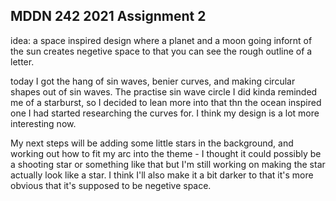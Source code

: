 ## MDDN 242 2021 Assignment 2

idea: a space inspired design where a planet and a moon going infornt of the sun creates negetive space to that you can see the rough outline of a letter.

today I got the hang of sin waves, benier curves, and making circular shapes out of sin waves. The practise sin wave circle I did kinda reminded me of a starburst, so I decided to lean more into that thn the ocean inspired one I had started researching the curves for. I think my design is a lot more interesting now.

My next steps will be adding some little stars in the background, and working out how to fit my arc into the theme - I thought it could possibly be a shooting star or something like that but I'm still working on making the star actually look like a star. I think I'll also make it a bit darker to that it's more obvious that it's supposed to be negetive space.


